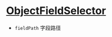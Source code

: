 # [ObjectFieldSelector](https://kubernetes.io/docs/reference/kubernetes-api/common-definitions/object-field-selector/)

- `fieldPath` 字段路径
